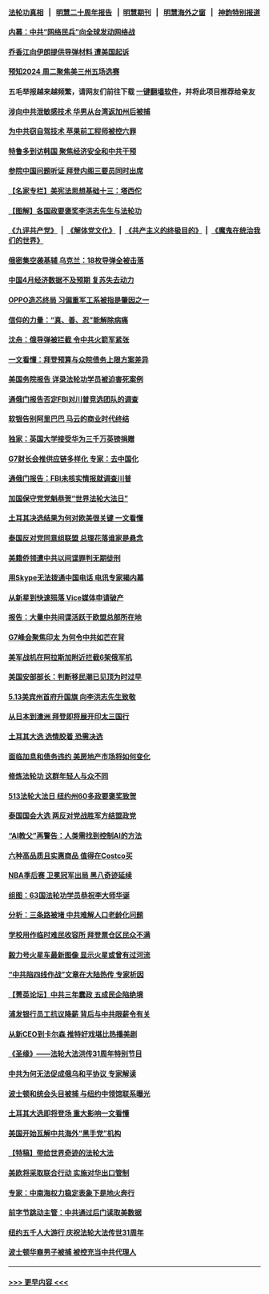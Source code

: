 #### [法轮功真相](https://github.com/gfw-breaker/truth/blob/master/README.md?t=0) &nbsp;&nbsp;|&nbsp;&nbsp; [明慧二十周年报告](https://github.com/gfw-breaker/mh-reports/blob/master/README.md?t=0) &nbsp;&nbsp;|&nbsp;&nbsp;[明慧期刊](https://github.com/gfw-breaker/mh-qikan) &nbsp;&nbsp;|&nbsp;&nbsp; [明慧海外之窗](https://github.com/gfw-breaker/mh-news/blob/master/README.md?t=0) &nbsp;&nbsp;|&nbsp;&nbsp; [神韵特别报道](https://github.com/gfw-breaker/mh-news/blob/master/shenyun.md?t=0)
#### [内幕：中共“网络民兵”向全球发动网络战](../pages/nf4514/n13997555.md?t=05171843) 
#### [乔香江向伊朗提供导弹材料 遭美国起诉](../pages/nf4514/n13998328.md?t=05171843) 
#### [预知2024 周二聚焦美三州五场选赛](../pages/nf4514/n13998255.md?t=05171843) 
#### 五毛举报越来越频繁，请网友们前往下载 [一键翻墙软件](https://github.com/gfw-breaker/ssr-accounts)，并将此项目推荐给亲友
#### [涉向中共泄敏感技术 华男从台湾返加州后被捕](../pages/nf4514/n13998300.md?t=05171843) 
#### [为中共窃自驾技术 苹果前工程师被控六罪](../pages/nf4514/n13998287.md?t=05171843) 
#### [特鲁多到访韩国 聚焦经济安全和中共干预](../pages/nf4514/n13997704.md?t=05171843) 
#### [参院中国问题听证 拜登内阁三要员同时出席](../pages/nf4514/n13998154.md?t=05171843) 
#### [【名家专栏】美宪法思想基础十三：塔西佗](../pages/nf4514/n13997512.md?t=05171843) 
#### [【图解】各国政要褒奖李洪志先生与法轮功](../pages/nf4514/n13998246.md?t=05171843) 
#### [《九评共产党》](https://github.com/begood0513/9ping.md/blob/master/README.md) &nbsp;|&nbsp; [《解体党文化》](../../../../jtdwh.md/blob/master/README.md)  &nbsp;|&nbsp; [《共产主义的终极目的》](../../../../gczydzjmd.md/blob/master/README.md) &nbsp;|&nbsp; [《魔鬼在统治我们的世界》](../../../../mgztzwmdsj.md/blob/master/README.md) 
#### [俄密集空袭基辅 乌克兰：18枚导弹全被击落](../pages/nf4514/n13998001.md?t=05171843) 
#### [中国4月经济数据不及预期 复苏失去动力](../pages/nf4514/n13997904.md?t=05171843) 
#### [OPPO造芯终局 习偏重军工系被指是肇因之一](../pages/nf4514/n13997811.md?t=05171843) 
#### [信仰的力量：“真、善、忍”能解除病痛](../pages/nf4514/n13997788.md?t=05171843) 
#### [沈舟：俄导弹被拦截 令中共火箭军紧张](../pages/nf4514/n13997849.md?t=05171843) 
#### [一文看懂：拜登预算与众院债务上限方案差异](../pages/nf4514/n13997578.md?t=05171843) 
#### [美国务院报告 详录法轮功学员被迫害死案例](../pages/nf4514/n13997752.md?t=05171843) 
#### [通俄门报告否定FBI对川普竞选团队的调查](../pages/nf4514/n13997716.md?t=05171843) 
#### [软银告别阿里巴巴 马云的商业时代终结](../pages/nf4514/n13997714.md?t=05171843) 
#### [独家：英国大学接受华为三千万英镑捐赠](../pages/nf4514/n13997439.md?t=05171843) 
#### [G7财长会推供应链多样化 专家：去中国化](../pages/nf4514/n13997701.md?t=05171843) 
#### [通俄门报告：FBI未核实情报就调查川普](../pages/nf4514/n13997682.md?t=05171843) 
#### [加国保守党党魁恭贺“世界法轮大法日”](../pages/nf4514/n13997783.md?t=05171843) 
#### [土耳其决选结果为何对欧美很关键 一文看懂](../pages/nf4514/n13997607.md?t=05171843) 
#### [泰国反对党同意组联盟 总理花落谁家是悬念](../pages/nf4514/n13997549.md?t=05171843) 
#### [美籍侨领遭中共以间谍罪判无期徒刑](../pages/nf4514/n13997681.md?t=05171843) 
#### [用Skype无法拨通中国电话 电讯专家揭内幕](../pages/nf4514/n13997349.md?t=05171843) 
#### [从新星到快速殒落 Vice媒体申请破产](../pages/nf4514/n13997432.md?t=05171843) 
#### [报告：大量中共间谍活跃于欧盟总部所在地](../pages/nf4514/n13997269.md?t=05171843) 
#### [G7峰会聚焦印太 为何令中共如芒在背](../pages/nf4514/n13997026.md?t=05171843) 
#### [美军战机在阿拉斯加附近拦截6架俄军机](../pages/nf4514/n13997099.md?t=05171843) 
#### [美国安部部长：判断移民潮已见顶为时过早](../pages/nf4514/n13996893.md?t=05171843) 
#### [5.13美宾州首府升国旗 向李洪志先生致敬](../pages/nf4514/n13996885.md?t=05171843) 
#### [从日本到澳洲 拜登即将展开印太三国行](../pages/nf4514/n13996812.md?t=05171843) 
#### [土耳其大选 选情胶着 恐需决选](../pages/nf4514/n13996685.md?t=05171843) 
#### [面临加息和债务违约 美房地产市场将如何变化](../pages/nf4514/n13996182.md?t=05171843) 
#### [修炼法轮功 这群年轻人与众不同](../pages/nf4514/n13996288.md?t=05171843) 
#### [513法轮大法日 纽约州60多政要褒奖致贺](../pages/nf4514/n13996816.md?t=05171843) 
#### [泰国国会大选 两反对党战胜军方结盟政党](../pages/nf4514/n13996750.md?t=05171843) 
#### [“AI教父”再警告：人类需找到控制AI的方法](../pages/nf4514/n13996130.md?t=05171843) 
#### [六种高品质且实惠商品 值得在Costco买](../pages/nf4514/n13993444.md?t=05171843) 
#### [NBA季后赛 卫冕冠军出局 黑八奇迹延续](../pages/nf4514/n13996162.md?t=05171843) 
#### [组图：63国法轮功学员恭祝李大师华诞](../pages/nf4514/n13987164.md?t=05171843) 
#### [分析：三条路被堵 中共难解人口老龄化问题](../pages/nf4514/n13995295.md?t=05171843) 
#### [学校用作临时难民收容所 拜登票仓区民众不满](../pages/nf4514/n13996262.md?t=05171843) 
#### [毅力号火星车最新图像 显示火星或曾有过河流](../pages/nf4514/n13996152.md?t=05171843) 
#### [“中共陷四线作战”文章在大陆热传 专家析因](../pages/nf4514/n13995278.md?t=05171843) 
#### [【菁英论坛】中共三年蠢政 五成民企陷绝境](../pages/nf4514/n13996197.md?t=05171843) 
#### [浦发银行员工抗议降薪 背后与中共限薪令有关](../pages/nf4514/n13996170.md?t=05171843) 
#### [从新CEO到卡尔森 推特好戏堪比热播美剧](../pages/nf4514/n13996047.md?t=05171843) 
#### [《圣缘》——法轮大法洪传31周年特别节目](../pages/nf4514/n13996109.md?t=05171843) 
#### [中共为何无法促成俄乌和平协议 专家解读](../pages/nf4514/n13996123.md?t=05171843) 
#### [波士顿和统会头目被捕 与纽约中领馆联系曝光](../pages/nf4514/n13995315.md?t=05171843) 
#### [土耳其大选即将登场 重大影响一文看懂](../pages/nf4514/n13996097.md?t=05171843) 
#### [美国开始瓦解中共海外“黑手党”机构](../pages/nf4514/n13995809.md?t=05171843) 
#### [【特稿】带给世界奇迹的法轮大法](../pages/nf4514/n13994132.md?t=05171843) 
#### [美欧将采取联合行动 实施对华出口管制](../pages/nf4514/n13995866.md?t=05171843) 
#### [专家：中南海权力稳定表象下是地火奔行](../pages/nf4514/n13995754.md?t=05171843) 
#### [前字节跳动主管：中共通过后门读取美数据](../pages/nf4514/n13995390.md?t=05171843) 
#### [纽约五千人大游行 庆祝法轮大法传世31周年](../pages/nf4514/n13995110.md?t=05171843) 
#### [波士顿华裔男子被捕 被控充当中共代理人](../pages/nf4514/n13995143.md?t=05171843) 

----
#### [ >>> 更早内容 <<< ](../indexes/nf4514-earlier.md)

